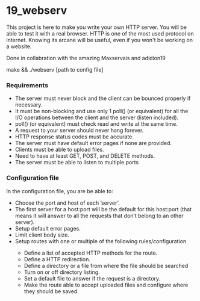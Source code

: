 # 19_webserv
This project is here to make you write your own HTTP server. You will be able to test it with a real browser. HTTP is one of the most used protocol on internet. Knowing its arcane will be useful, even if you won't be working on a website.

<p>Done in collabration with the amazing Maxservais and adidion19</p>

<p> make && ./webserv [path to config file]</p>

<h3>Requirements</h3>
<ul>
  <li>The server must never block and the client can be bounced properly if necessary.</li>
  <li>It must be non-blocking and use only 1 poll() (or equivalent) for all the I/O
operations between the client and the server (listen included).</li>
  <li>poll() (or equivalent) must check read and write at the same time.</li>
  <li>A request to your server should never hang forever.</li>
  <li>HTTP response status codes must be accurate.</li>
  <li>The server must have default error pages if none are provided.</li>
  <li>Clients must be able to upload files.</li>
  <li>Need to have at least GET, POST, and DELETE methods.</li>
  <li>The server must be able to listen to multiple ports</li>
</ul>

<h3>Configuration file</h3>
<p>In the configuration file, you are be able to:</p>
<ul>
  <li>Choose the port and host of each ’server’.</li>
  <li>The first server for a host:port will be the default for this host:port (that means it will answer to all the requests that don’t belong to an other server).</li>
  <li>Setup default error pages.</li>
  <li>Limit client body size.</li>
  <li>Setup routes with one or multiple of the following rules/configuration</li>
	<ul>
		<li>Define a list of accepted HTTP methods for the route.</li>
		<li>Define a HTTP redirection.</li>
		<li>Define a directory or a file from where the file should be searched</li>
		<li>Turn on or off directory listing.</li>
		<li>Set a default file to answer if the request is a directory.</li>
		<li>Make the route able to accept uploaded files and configure where they should
be saved.</li>
	</ul>
</ul>